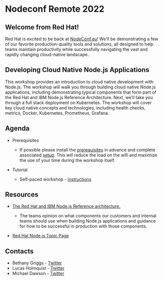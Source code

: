 # Nodeconf Remote 2022

## Welcome from Red Hat!

Red Hat is excited to be back at [NodeConf.eu](https://www.nodeconf.eu/)! We'll be demonstrating a few of our favorite production-quality tools and solutions, all designed to help teams maintain productivity while successfully navigating the vast and rapidly changing cloud-native landscape.

## Developing Cloud Native Node.js Applications

This workshop provides an introduction to cloud native development with Node.js. The workshop will walk you through building cloud native Node.js applications, including demonstrating typical components that form part of the Red Hat and IBM Node.js Reference Architecture. Next, we’ll take you through a full stack deployment on Kubernetes. The workshop will cover key cloud native concepts and technologies, including health checks, metrics, Docker, Kubernetes, Prometheus, Grafana.

## Agenda

* Prerequisites
  * If possible please install the
    [prerequisites](https://github.com/nodeshift/tutorial/tree/main/cloud-native#prerequisites)
    in advance and complete associated [setup](https://github.com/nodeshift/tutorial/tree/main/cloud-native#setting-up).
    This will reduce the load on the wifi and maximize the use of your time during the workshop itself.

* Tutorial
  * Self-paced workshop - [instructions](../cloud-native/README.md)

## Resources
  * [The Red Hat and IBM Node.js Reference architecture.](https://nodeshift.dev/nodejs-reference-architecture/)
    * The teams opinion on what components our customers and internal teams should use when building Node.js applications
      and guidance for how to be successful in production with those components.

  * [Red Hat Node.js Topic Page](https://developers.redhat.com/topics/nodejs)

## Contacts
  * Bethany Griggs - [Twitter](https://twitter.com/BethGriggs_)
  * Lucas Holmquist - [Twitter](https://twitter.com/sienaluke)
  * Michael Dawson - [Twitter](https://twitter.com/mhdawson1)

